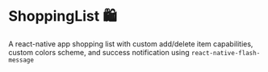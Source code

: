 # ShoppingList 🛍️
A react-native app shopping list with custom add/delete item capabilities, custom colors scheme, and success notification using `react-native-flash-message`

